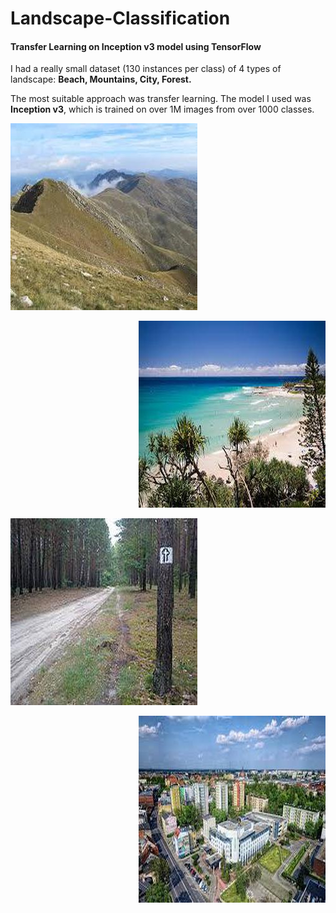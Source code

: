 # Landscape-Classification
<h4> Transfer Learning on Inception v3 model using TensorFlow </h4>

I had a really small dataset (130 instances per class) of 4 types of landscape: <b>Beach, Mountains, City, Forest.</b>

The most suitable approach was transfer learning. The model I used was <b>Inception v3</b>, which is trained on over 1M images from over 1000 classes. 

<p align="left"><img src='https://github.com/olafplacha/Landscape-Classification/blob/master/img/image105.jpg'/></p>
<p align="right"><img src='https://github.com/olafplacha/Landscape-Classification/blob/master/img/image6.jpg'/></p>
<p align="left"><img src='https://github.com/olafplacha/Landscape-Classification/blob/master/img/image115.jpg'/></p>
<p align="right"><img src='https://github.com/olafplacha/Landscape-Classification/blob/master/img/image2.jpg'/></p>
